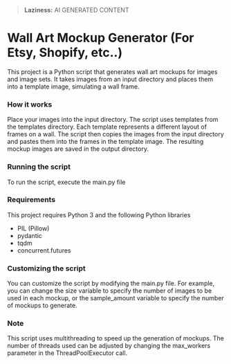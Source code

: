 > **Laziness:** AI GENERATED CONTENT

# Wall Art Mockup Generator (For Etsy, Shopify, etc..)

This project is a Python script that generates wall art mockups for images and image sets. It takes images from an input directory and places them into a template image, simulating a wall frame.

### How it works

Place your images into the input directory.
The script uses templates from the templates directory. Each template represents a different layout of frames on a wall.
The script then copies the images from the input directory and pastes them into the frames in the template image.
The resulting mockup images are saved in the output directory.

### Running the script

To run the script, execute the main.py file

### Requirements

This project requires Python 3 and the following Python libraries

- PIL (Pillow)
- pydantic
- tqdm
- concurrent.futures

### Customizing the script

You can customize the script by modifying the main.py file. For example, you can change the size variable to specify the number of images to be used in each mockup, or the sample_amount variable to specify the number of mockups to generate.

### Note

This script uses multithreading to speed up the generation of mockups. The number of threads used can be adjusted by changing the max_workers parameter in the ThreadPoolExecutor call.
